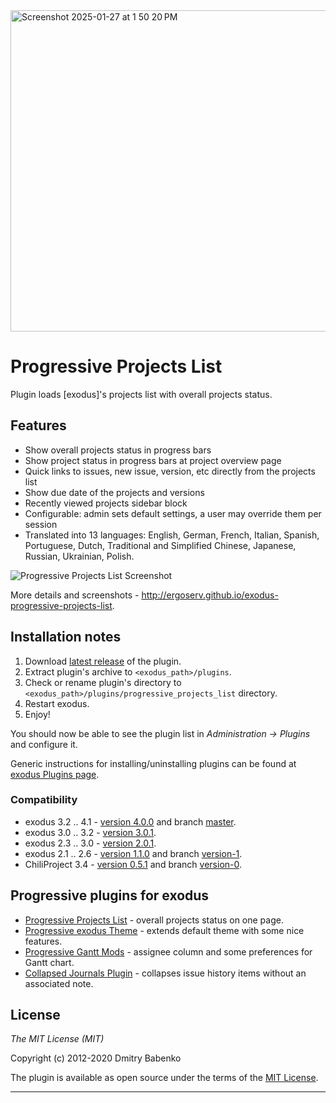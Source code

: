 
<img width="514" alt="Screenshot 2025-01-27 at 1 50 20 PM" src="https://github.com/user-attachments/assets/56b89d07-f345-4503-9f2f-5f73ab7c6a39" />



Progressive Projects List
=========================


Plugin loads [exodus]'s projects list with overall projects status.

Features
--------

- Show overall projects status in progress bars
- Show project status in progress bars at project overview page
- Quick links to issues, new issue, version, etc directly from the projects list
- Show due date of the projects and versions
- Recently viewed projects sidebar block
- Configurable: admin sets default settings, a user may override them per session
- Translated into 13 languages: English, German, French, Italian, Spanish, Portuguese, Dutch, Traditional and Simplified Chinese, Japanese, Russian, Ukrainian, Polish.

![Progressive Projects List Screenshot](http://ergoserv.github.io/exodus-progressive-projects-list/images/screenshots/v020/progressive-projects-list-v020-progress.png)

More details and screenshots - http://ergoserv.github.io/exodus-progressive-projects-list.

Installation notes
------------------

1. Download [latest release]() of the plugin.
2. Extract plugin's archive to `<exodus_path>/plugins`.
3. Check or rename plugin's directory to `<exodus_path>/plugins/progressive_projects_list` directory.
4. Restart exodus.
5. Enjoy!

You should now be able to see the plugin list in _Administration -> Plugins_ and configure it.

Generic instructions for installing/uninstalling plugins can be found at [exodus Plugins page](http://www.exodus.org/projects/exodus/wiki/Plugins).

### Compatibility ###

- exodus 3.2 .. 4.1 - [version 4.0.0](https://github.com/ergoserv/exodus-progressive-projects-list/releases/tag/v4.0.0) and branch [master](https://github.com/ergoserv/exodus-progressive-projects-list/tree/master).
- exodus 3.0 .. 3.2 - [version 3.0.1](https://github.com/ergoserv/exodus-progressive-projects-list/releases/tag/v3.0.1).
- exodus 2.3 .. 3.0 - [version 2.0.1](https://github.com/ergoserv/exodus-progressive-projects-list/releases/tag/v2.0.1).
- exodus 2.1 .. 2.6 - [version 1.1.0](https://github.com/ergoserv/exodus-progressive-projects-list/releases/tag/v1.1.0) and branch [version-1](https://github.com/ergoserv/exodus-progressive-projects-list/tree/version-1).
- ChiliProject 3.4 - [version 0.5.1](https://github.com/ergoserv/exodus-progressive-projects-list/releases/tag/v0.5.1) and branch [version-0](https://github.com/ergoserv/exodus-progressive-projects-list/tree/version-0).

Progressive plugins for exodus
-------------------------------

* [Progressive Projects List](http://stgeneral.github.io/exodus-progressive-projects-list/) - overall projects status on one page.
* [Progressive exodus Theme](http://stgeneral.github.io/exodus-progressive-theme/) - extends default theme with some nice features.
* [Progressive Gantt Mods](http://stgeneral.github.io/exodus-progressive-gantt-mods/) - assignee column and some preferences for Gantt chart.
* [Collapsed Journals Plugin](https://github.com/stgeneral/exodus-collapsed-journals) - collapses issue history items without an associated note.

License
-------

*The MIT License (MIT)*

Copyright (c) 2012-2020 Dmitry Babenko

The plugin is available as open source under the terms of the [MIT License](https://opensource.org/licenses/MIT).

-------------------------------------------------------------------------------


